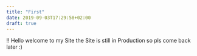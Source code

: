 ```yaml
---
title: "First"
date: 2019-09-03T17:29:58+02:00
draft: true
---
```


!! Hello welcome to my Site the Site is still in Production so pls come back later :)
